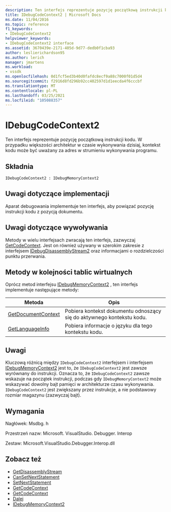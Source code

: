```yaml
---
description: Ten interfejs reprezentuje pozycję początkową instrukcji kodu.
title: IDebugCodeContext2 | Microsoft Docs
ms.date: 11/04/2016
ms.topic: reference
f1_keywords:
- IDebugCodeContext2
helpviewer_keywords:
- IDebugCodeContext2 interface
ms.assetid: 3670439e-2171-405d-9d77-dedb0f1cba93
author: leslierichardson95
ms.author: lerich
manager: jmartens
ms.workload:
- vssdk
ms.openlocfilehash: 0d1fcf5ed3b40d0fafdc8ecf9a88c7000f01d5d4
ms.sourcegitcommit: f2916d8fd296b92cc402597d1d1eecda4f6cccbf
ms.translationtype: MT
ms.contentlocale: pl-PL
ms.lasthandoff: 03/25/2021
ms.locfileid: "105088357"
---
```

# <a name="idebugcodecontext2"></a>IDebugCodeContext2
Ten interfejs reprezentuje pozycję początkową instrukcji kodu. W przypadku większości architektur w czasie wykonywania dzisiaj, kontekst kodu może być uważany za adres w strumieniu wykonywania programu.

## <a name="syntax"></a>Składnia

```
IDebugCodeContext2 : IDebugMemoryContext2
```

## <a name="notes-for-implementers"></a>Uwagi dotyczące implementacji
 Aparat debugowania implementuje ten interfejs, aby powiązać pozycję instrukcji kodu z pozycją dokumentu.

## <a name="notes-for-callers"></a>Uwagi dotyczące wywoływania
 Metody w wielu interfejsach zwracają ten interfejs, zazwyczaj [GetCodeContext](../../../extensibility/debugger/reference/idebugstackframe2-getcodecontext.md). Jest on również używany w szerokim zakresie z interfejsem [IDebugDisassemblyStream2](../../../extensibility/debugger/reference/idebugdisassemblystream2.md) oraz informacjami o rozdzielczości punktu przerwania.

## <a name="methods-in-vtable-order"></a>Metody w kolejności tablic wirtualnych
 Oprócz metod interfejsu [IDebugMemoryContext2](../../../extensibility/debugger/reference/idebugmemorycontext2.md) , ten interfejs implementuje następujące metody:

|Metoda|Opis|
|------------|-----------------|
|[GetDocumentContext](../../../extensibility/debugger/reference/idebugcodecontext2-getdocumentcontext.md)|Pobiera kontekst dokumentu odnoszący się do aktywnego kontekstu kodu.|
|[GetLanguageInfo](../../../extensibility/debugger/reference/idebugcodecontext2-getlanguageinfo.md)|Pobiera informacje o języku dla tego kontekstu kodu.|

## <a name="remarks"></a>Uwagi
 Kluczową różnicą między `IDebugCodeContext2` interfejsem i interfejsem [IDebugMemoryContext2](../../../extensibility/debugger/reference/idebugmemorycontext2.md) jest to, że `IDebugCodeContext2` jest zawsze wyrównany do instrukcji. Oznacza to, że `IDebugCodeContext2` zawsze wskazuje na początek instrukcji, podczas gdy `IDebugMemoryContext2` może wskazywać dowolny bajt pamięci w architekturze czasu wykonywania. `IDebugCodeContext2` jest zwiększany przez instrukcje, a nie podstawowy rozmiar magazynu (zazwyczaj bajt).

## <a name="requirements"></a>Wymagania
 Nagłówek: Msdbg. h

 Przestrzeń nazw: Microsoft. VisualStudio. Debugger. Interop

 Zestaw: Microsoft.VisualStudio.Debugger.Interop.dll

## <a name="see-also"></a>Zobacz też
- [GetDisassemblyStream](../../../extensibility/debugger/reference/idebugprogram2-getdisassemblystream.md)
- [CanSetNextStatement](../../../extensibility/debugger/reference/idebugthread2-cansetnextstatement.md)
- [SetNextStatement](../../../extensibility/debugger/reference/idebugthread2-setnextstatement.md)
- [GetCodeContext](../../../extensibility/debugger/reference/idebugcanstopevent2-getcodecontext.md)
- [GetCodeContext](../../../extensibility/debugger/reference/idebugstackframe2-getcodecontext.md)
- [Dalej](../../../extensibility/debugger/reference/ienumdebugcodecontexts2-next.md)
- [IDebugMemoryContext2](../../../extensibility/debugger/reference/idebugmemorycontext2.md)
